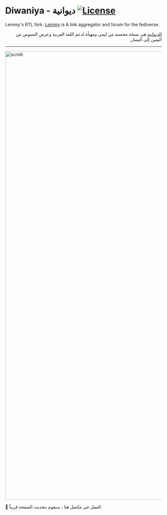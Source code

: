 # Diwaniya - ديوانية [![License](https://img.shields.io/github/license/LemmyNet/lemmy.svg)](LICENSE)
Lemmy's RTL fork. [Lemmy](https://github.com/LemmyNet/lemmy) is A link aggregator and forum for the fediverse.  
<div dir="rtl"> 
<a href="https://dwanya.co">الديوانية</a> هي نسخة محسنة من ليمي ومهيأة لدعم اللغة العربية وعرض النصوص من اليمين إلى اليسار.
</div>  

----

<img width="1440" alt="scnsh" src="https://user-images.githubusercontent.com/72635080/197323659-59e9a97e-2414-4516-9f74-5bc7198e0dbc.png">


🚧 العمل غير مكتمل هنا ، سنقوم بتحديث الصفحة قريباً.
